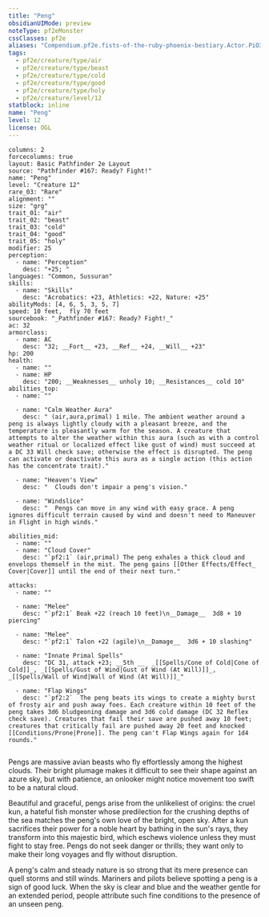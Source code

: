 ```yaml
---
title: "Peng"
obsidianUIMode: preview
noteType: pf2eMonster
cssClasses: pf2e
aliases: "Compendium.pf2e.fists-of-the-ruby-phoenix-bestiary.Actor.PiO3DnxtaT3W4728" 
tags:
  - pf2e/creature/type/air
  - pf2e/creature/type/beast
  - pf2e/creature/type/cold
  - pf2e/creature/type/good
  - pf2e/creature/type/holy
  - pf2e/creature/level/12
statblock: inline
name: "Peng"
level: 12
license: OGL
---
```


```statblock
columns: 2
forcecolumns: true
layout: Basic Pathfinder 2e Layout
source: "Pathfinder #167: Ready? Fight!"
name: "Peng"
level: "Creature 12"
rare_03: "Rare"
alignment: ""
size: "grg"
trait_01: "air"
trait_02: "beast"
trait_03: "cold"
trait_04: "good"
trait_05: "holy"
modifier: 25
perception:
  - name: "Perception"
    desc: "+25; "
languages: "Common, Sussuran"
skills:
  - name: "Skills"
    desc: "Acrobatics: +23, Athletics: +22, Nature: +25"
abilityMods: [4, 6, 5, 3, 5, 7]
speed: 10 feet,  fly 70 feet
sourcebook: "_Pathfinder #167: Ready? Fight!_"
ac: 32
armorclass:
  - name: AC
    desc: "32; __Fort__ +23, __Ref__ +24, __Will__ +23"
hp: 200
health:
  - name: ""
  - name: HP
    desc: "200; __Weaknesses__ unholy 10; __Resistances__ cold 10"
abilities_top:
  - name: ""

  - name: "Calm Weather Aura"
    desc: " (air,aura,primal) 1 mile. The ambient weather around a peng is always lightly cloudy with a pleasant breeze, and the temperature is pleasantly warm for the season. A creature that attempts to alter the weather within this aura (such as with a control weather ritual or localized effect like gust of wind) must succeed at a DC 33 Will check save; otherwise the effect is disrupted. The peng can activate or deactivate this aura as a single action (this action has the concentrate trait)."

  - name: "Heaven's View"
    desc: "  Clouds don't impair a peng's vision."

  - name: "Windslice"
    desc: "  Pengs can move in any wind with easy grace. A peng ignores difficult terrain caused by wind and doesn't need to Maneuver in Flight in high winds."

abilities_mid:
  - name: ""
  - name: "Cloud Cover"
    desc: "`pf2:1` (air,primal) The peng exhales a thick cloud and envelops themself in the mist. The peng gains [[Other Effects/Effect_ Cover|Cover]] until the end of their next turn."

attacks:
  - name: ""

  - name: "Melee"
    desc: "`pf2:1` Beak +22 (reach 10 feet)\n__Damage__  3d8 + 10 piercing"

  - name: "Melee"
    desc: "`pf2:1` Talon +22 (agile)\n__Damage__  3d6 + 10 slashing"

  - name: "Innate Primal Spells"
    desc: "DC 31, attack +23; __5th __  _[[Spells/Cone of Cold|Cone of Cold]]_, _[[Spells/Gust of Wind|Gust of Wind (At Will)]]_, _[[Spells/Wall of Wind|Wall of Wind (At Will)]]_"

  - name: "Flap Wings"
    desc: "`pf2:2`  The peng beats its wings to create a mighty burst of frosty air and push away foes. Each creature within 10 feet of the peng takes 3d6 bludgeoning damage and 3d6 cold damage (DC 32 Reflex check save). Creatures that fail their save are pushed away 10 feet; creatures that critically fail are pushed away 20 feet and knocked [[Conditions/Prone|Prone]]. The peng can't Flap Wings again for 1d4 rounds."
 
```



Pengs are massive avian beasts who fly effortlessly among the highest clouds. Their bright plumage makes it difficult to see their shape against an azure sky, but with patience, an onlooker might notice movement too swift to be a natural cloud.

Beautiful and graceful, pengs arise from the unlikeliest of origins: the cruel kun, a hateful fish monster whose predilection for the crushing depths of the sea matches the peng's own love of the bright, open sky. After a kun sacrifices their power for a noble heart by bathing in the sun's rays, they transform into this majestic bird, which eschews violence unless they must fight to stay free. Pengs do not seek danger or thrills; they want only to make their long voyages and fly without disruption.

A peng's calm and steady nature is so strong that its mere presence can quell storms and still winds. Mariners and pilots believe spotting a peng is a sign of good luck. When the sky is clear and blue and the weather gentle for an extended period, people attribute such fine conditions to the presence of an unseen peng.
